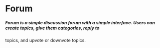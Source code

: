 # Forum

##### Forum is a simple discussion forum with a simple interface. Users can create topics, give them categories, reply to
topics, and upvote or downvote topics.
